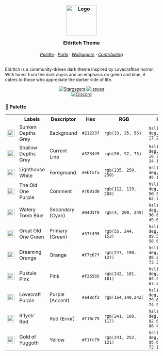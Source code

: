 <h3 align="center">
	<img src="https://raw.github.com/eldritch-theme/eldritch/master/assets/logo/logo.png" width="100" alt="Logo"/><br/>
	<img src="assets/misc/transparent.png" height="30" width="0px"/>
	Eldritch Theme
	<img src="assets/misc/transparent.png" height="30" width="0px"/>
</h3>

<h6 align="center">
  <a href="https://github.com/eldritch-theme/eldritch?tab=readme-ov-file#-palette">Palette</a>
  ·
  <a href="https://github.com/eldritch-theme/eldritch?tab=readme-ov-file#-ports">Ports</a>
  ·
  <a href="https://github.com/eldritch-theme/eldritch?tab=readme-ov-file#wallpapers">Wallpapers</a>
  ·
  <a href="https://github.com/eldritch-theme/eldritch?tab=readme-ov-file#contributing">Contributing</a>
</h6>

<p>
Eldritch is a community-driven dark theme inspired by Lovecraftian horror. With tones from the dark abyss and an emphasis on green and blue, it caters to those who appreciate the darker side of life.
</p>

<p align="center">
<a href="https://github.com/eldritch-theme/eldritch/stargazers"><img alt="Stargazers" src="https://img.shields.io/github/stars/eldritch-theme?style=for-the-badge&logo=starship&color=04d1f9&logoColor=37f499&labelColor=323449"></a>
<a href="https://github.com/search?o=desc&q=org%3Aeldritch-theme&s=created&type=Issues"><img alt="Issues" src="https://img.shields.io/github/issues-search?query=org:eldritch-theme%20is:open&style=for-the-badge&logo=gitbook&color=7081d0&logoColor=37f499&labelColor=323449&label=Issues"></a>   <br/>
<a href="https://discord.gg/ZJHEEHUAju"><img alt="Discord" src="https://img.shields.io/discord/1225850201084788868?style=for-the-badge&logo=discord&color=37f499&logoColor=37f499&labelColor=323449"></a>
</p>

### 🎨 Palette

<table>
  <tr>
    <th>&nbsp;&nbsp;&nbsp;</th>
    <th>Labels</th>
    <th>Descriptor</th>
    <th>Hex</th>
    <th>RGB</th>
    <th>HSL</th>
    <th>CMYK</th>
    <th>Ansi16</th>
    <th>Ansi256</th>
  </tr>
  <tr>
    <td><img src="https://raw.github.com/eldritch-theme/eldritch/master/assets/palette/circles/background.png" width="23"/></td>
    <td>Sunken Depths Grey</td>
    <td>Background</td>
    <td><code>#212337</code></td>
    <td><code>rgb(33, 35, 55)</code></td>
    <td><code>hsl(234.55 deg, 25%, 17.25%)</code></td>
    <td><code>cmyk(40, 36, 0, 78)</code></td>
    <td><code>0</code></td>
    <td><code>236</code>
  </tr>
  <tr>
    <td><img src="https://raw.github.com/eldritch-theme/eldritch/master/assets/palette/circles/currentline.png" width="23"/></td>
    <td>Shallow Depths Grey</td>
    <td>Current Line</td>
    <td><code>#323449</code></td>
    <td><code>rgb(50, 52, 73)</code></td>
    <td><code>hsl(234.78 deg, 18.7%, 24.12%)</code></td>
    <td><code>cmyk(32, 42, 0, 5)</code></td>
    <td><code>8</code></td>
    <td><code>59</code>
  </tr>
  <tr>
    <td><img src="https://raw.github.com/eldritch-theme/eldritch/master/assets/palette/circles/foreground.png" width="23"/></td>
    <td>Lighthouse White</td>
    <td>Foreground</td>
    <td><code>#ebfafa</code></td>
    <td><code>rgb(235, 250, 250)</code></td>
    <td><code>hsl(180 deg, 60%, 95.1%)</code></td>
    <td><code>cmyk(6, 0, 0, 2)</code></td>
    <td><code>15</code></td>
    <td><code>231</code>
  </tr>
  <tr>
    <td><img src="https://raw.github.com/eldritch-theme/eldritch/master/assets/palette/circles/comment.png" width="23"/></td>
    <td>The Old One Purple</td>
    <td>Comment</td>
    <td><code>#7081d0</code></td>
    <td><code>rgb(112, 129, 208)</code></td>
    <td><code>hsl(229.38 deg, 50.53%, 62.75%)</code></td>
    <td><code>cmyk(46, 38, 0, 18)</code></td>
    <td><code>4</code></td>
    <td><code>105</code></td>
  </tr>
  <tr>
    <td><img src="https://raw.github.com/eldritch-theme/eldritch/master/assets/palette/circles/cyan.png" width="23"/></td>
    <td>Watery Tomb Blue</td>
    <td>Secondary (Cyan)</td>
    <td><code>#04d1f9</code></td>
    <td><code>rgb(4, 209, 249)</code></td>
    <td><code>hsl(189.8 deg, 96.84%, 49.61%)</code></td>
    <td><code>cmyk(98, 16, 0, 2)</code></td>
    <td><code>14</code></td>
    <td><code>81</code>
  </tr>
  <tr>
    <td><img src="https://raw.github.com/eldritch-theme/eldritch/master/assets/palette/circles/green.png" width="23"/></td>
    <td>Great Old One Green</td>
    <td>Primary (Green)</td>
    <td><code>#37f499</code></td>
    <td><code>rgb(55, 244, 153)</code></td>
    <td><code>hsl(151.11 deg, 89.57%, 58.63%)</code></td>
    <td><code>cmyk(40, 36, 0, 78)</code></td>
    <td><code>10</code></td>
    <td><code>120</code>
  </tr>
  <tr>
    <td><img src="https://raw.github.com/eldritch-theme/eldritch/master/assets/palette/circles/orange.png" width="23"/></td>
    <td>Dreaming Orange</td>
    <td>Orange</td>
    <td><code>#f7c67f</code></td>
    <td><code>rgb(247, 198, 127)</code></td>
    <td><code>hsl(35.5 deg, 88.24%, 73.33%)</code></td>
    <td><code>cmyk(0, 20, 49, 3)</code></td>
    <td><code>11</code></td>
    <td><code>222</code></td>
  </tr>
  <tr>
    <td><img src="https://raw.github.com/eldritch-theme/eldritch/master/assets/palette/circles/pink.png" width="23"/></td>
    <td>Pustule Pink</td>
    <td>Pink</td>
    <td><code>#f265b5</code></td>
    <td><code>rgb(242, 101, 181)</code></td>
    <td><code>hsl(325.96 deg, 84.43%, 67.25%)</code></td>
    <td><code>cmyk(0, 58, 25, 5)</code></td>
    <td><code>13</code></td>
    <td><code>205</code></td>
  </tr>
  <tr>
    <td><img src="https://raw.github.com/eldritch-theme/eldritch/master/assets/palette/circles/purple.png" width="23"/></td>
    <td>Lovecraft Purple</td>
    <td>Purple (Accent)</td>
    <td><code>#a48cf2</code></td>
    <td><code>rgb(164,140,242)</code></td>
    <td><code>hsl(254.12 deg, 79.69%, 74.9%)</code></td>
    <td><code>cmyk(32,42,0,5)</code></td>
    <td><code>5</code></td>
    <td><code>63</code></td>
  </tr>
  <tr>
    <td><img src="https://raw.github.com/eldritch-theme/eldritch/master/assets/palette/circles/red.png" width="23"/></td>
    <td>R'lyeh' Red</td>
    <td>Red (Error)</td>
    <td><code>#f16c75</code></td>
    <td><code>rgb(241, 108, 117)</code></td>
    <td><code>hsl(355.94 deg, 82.61%, 68.43%)</code></td>
    <td><code>cmyk(0,55,51,5)</code></td>
    <td><code>9</code></td>
    <td><code>203</code></td>
  </tr>
  <tr>
    <td><img src="https://raw.github.com/eldritch-theme/eldritch/master/assets/palette/circles/yellow.png" width="23"/></td>
    <td>Gold of Yuggoth</td>
    <td>Yellow</td>
    <td><code>#f1fc79</code></td>
    <td><code>rgb(241, 252, 121)</code></td>
    <td><code>hsl(65.04 deg, 95.62%, 73.14%)</code></td>
    <td><code>cmyk(4, 0, 52, 1)</code></td>
    <td><code>11</code></td>
    <td><code>227</code></td>
  </tr>
</table>
